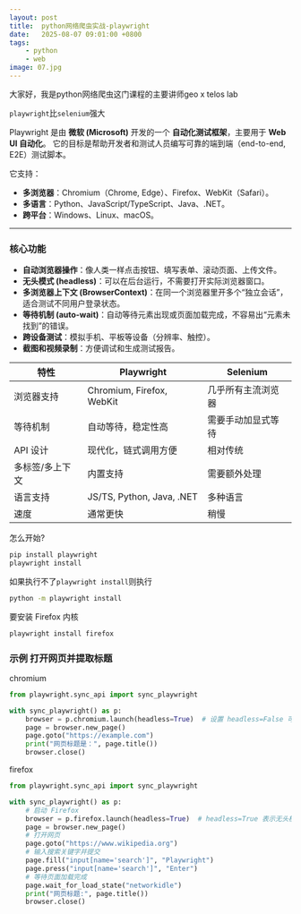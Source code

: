 ```yaml
---
layout: post
title:  python网络爬虫实战-playwright
date:   2025-08-07 09:01:00 +0800
tags: 
    - python
    - web
image: 07.jpg
---
```


大家好，我是python网络爬虫这门课程的主要讲师geo x telos lab

`playwright`比`selenium`强大

Playwright 是由 **微软 (Microsoft)** 开发的一个 **自动化测试框架**，主要用于 **Web UI 自动化**。
它的目标是帮助开发者和测试人员编写可靠的端到端（end-to-end, E2E）测试脚本。

它支持：

* **多浏览器**：Chromium（Chrome, Edge）、Firefox、WebKit（Safari）。
* **多语言**：Python、JavaScript/TypeScript、Java、.NET。
* **跨平台**：Windows、Linux、macOS。

---

### 核心功能

* **自动浏览器操作**：像人类一样点击按钮、填写表单、滚动页面、上传文件。
* **无头模式 (headless)**：可以在后台运行，不需要打开实际浏览器窗口。
* **多浏览器上下文 (BrowserContext)**：在同一个浏览器里开多个“独立会话”，适合测试不同用户登录状态。
* **等待机制 (auto-wait)**：自动等待元素出现或页面加载完成，不容易出“元素未找到”的错误。
* **跨设备测试**：模拟手机、平板等设备（分辨率、触控）。
* **截图和视频录制**：方便调试和生成测试报告。

| 特性       | Playwright                | Selenium  |
| -------- | ------------------------- | --------- |
| 浏览器支持    | Chromium, Firefox, WebKit | 几乎所有主流浏览器 |
| 等待机制     | 自动等待，稳定性高                 | 需要手动加显式等待 |
| API 设计   | 现代化，链式调用方便                | 相对传统      |
| 多标签/多上下文 | 内置支持                      | 需要额外处理    |
| 语言支持     | JS/TS, Python, Java, .NET | 多种语言      |
| 速度       | 通常更快                      | 稍慢        |

怎么开始?

```bash
pip install playwright
playwright install
```

如果执行不了`playwright install`则执行

```bash
python -m playwright install
```

要安装 Firefox 内核

```bash
playwright install firefox
```

### 示例 打开网页并提取标题

chromium 

```py
from playwright.sync_api import sync_playwright

with sync_playwright() as p:
    browser = p.chromium.launch(headless=True)  # 设置 headless=False 可看到界面
    page = browser.new_page()
    page.goto("https://example.com")
    print("网页标题是：", page.title())
    browser.close()
```

firefox

```py
from playwright.sync_api import sync_playwright

with sync_playwright() as p:
    # 启动 Firefox
    browser = p.firefox.launch(headless=True)  # headless=True 表示无头模式
    page = browser.new_page()
    # 打开网页
    page.goto("https://www.wikipedia.org")
    # 输入搜索关键字并提交
    page.fill("input[name='search']", "Playwright")
    page.press("input[name='search']", "Enter")
    # 等待页面加载完成
    page.wait_for_load_state("networkidle")
    print("网页标题:", page.title())
    browser.close()
```

<!-- ### 示例 抓取动态加载的内容（知乎热门话题）

```py
from playwright.sync_api import sync_playwright

with sync_playwright() as p:
    browser = p.chromium.launch(headless=True)
    page = browser.new_page()
    page.goto("https://www.zhihu.com/hot", timeout=60000)
    page.wait_for_timeout(3000)  # 等待页面渲染

    titles = page.query_selector_all('section h2')
    for idx, title in enumerate(titles, 1):
        print(f"{idx}. {title.text_content()}")

    browser.close()
```

### 示例 抓取京东商品名称与价格（需翻页）

```py
from playwright.sync_api import sync_playwright

with sync_playwright() as p:
    browser = p.chromium.launch(headless=True)
    page = browser.new_page()
    page.goto('https://search.jd.com/Search?keyword=耳机', timeout=60000)
    page.wait_for_selector('.gl-item')

    items = page.query_selector_all('.gl-item')
    for item in items[:10]:
        name = item.query_selector('.p-name em').text_content().strip()
        price = item.query_selector('.p-price i').text_content().strip()
        print(f"{name} - ¥{price}")

    browser.close()
``` -->